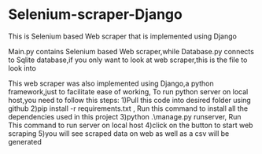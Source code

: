 # Selenium-scraper-Django

This is Selenium based Web scraper that is implemented using Django

Main.py contains Selenium based Web scraper,while Database.py connects to Sqlite database,if you only want to look at web scraper,this is the file to look into


This web scraper was also implemented using Django,a python framework,just to facilitate ease of working,
To run python server on local host,you need to follow this steps:
1)Pull this code into desired folder using github
2)pip install -r requirements.txt , Run this command to install all the dependencies used in this project
3)python .\manage.py runserver, Run This command to run server on local host
4)click on the button to start web scraping
5)you will see scraped data on web as well as a csv will be generated
